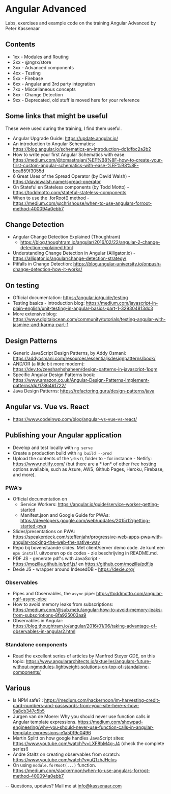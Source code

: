 # Angular Advanced

Labs, exercises and example code on the training Angular Advanced by Peter Kassenaar

## Contents

- 1xx - Modules and Routing
- 2xx - @ngrx/store
- 3xx - Advanced components
- 4xx - Testing
- 5xx - Firebase
- 6xx - Angular and 3rd party integration
- 7xx - Miscellaneous concepts
- 8xx - Change Detection
- 9xx - Deprecated, old stuff is moved here for your reference

## Some links that might be useful

These were used during the training, I find them useful.

- Angular Upgrade Guide: https://update.angular.io/
- An introduction to Angular Schematics: https://blog.angular.io/schematics-an-introduction-dc1dfbc2a2b2
- How to write your first Angular Schematics with
  ease: https://medium.com/@tomastrajan/%EF%B8%8F-how-to-create-your-first-custom-angular-schematics-with-ease-%EF%B8%8F-bca859f3055d
- 6 Great Uses of the Spread Operator (by David Walsh) - https://davidwalsh.name/spread-operator
- On Stateful en Stateless components (by Todd Motto) - https://toddmotto.com/stateful-stateless-components
- When to use the .forRoot() method - https://medium.com/@chrishouse/when-to-use-angulars-forroot-method-400094a0ebb7

## Change Detection

- Angular Change Detection Explained (Thoughtram)
  - https://blog.thoughtram.io/angular/2016/02/22/angular-2-change-detection-explained.html
- Understanding Change Detection in Angular (Alligator.io) - https://alligator.io/angular/change-detection-strategy/
- Pitfalls in Change Detection: https://blog.angular-university.io/onpush-change-detection-how-it-works/

## On testing

- Official documentation: https://angular.io/guide/testing
- Testing basics - introduction
  blog: https://medium.com/javascript-in-plain-english/unit-testing-in-angular-basics-part-1-329304813dc3
- More extensive blog: https://www.digitalocean.com/community/tutorials/testing-angular-with-jasmine-and-karma-part-1

## Design Patterns
- Generic JavaScript Design Patterns, by Addy Osmani: https://addyosmani.com/resources/essentialjsdesignpatterns/book/ 
- AND/OR (a little bit more modern): https://dev.to/zeeshanhshaheen/design-patterns-in-javascript-1pgm
- Specific Angular Design Patterns book: https://www.amazon.co.uk/Angular-Design-Patterns-Implement-patterns/dp/1786461722/
- Java Design Patterns: https://refactoring.guru/design-patterns/java

## Angular vs. Vue vs. React

- https://www.codeinwp.com/blog/angular-vs-vue-vs-react/

## Publishing your Angular application

- Develop and test locally with `ng serve`
- Create a production build with `ng build --prod`
- Upload the contents of the `\dist\` folder to - for instance - Netlify: https://www.netlify.com/ (but there are a *
  ton* of other free hosting options available, such as Azure, AWS, Github Pages, Heroku, Firebase, and more).

### PWA's

- Official documentation on
    - Service Workers: https://angular.io/guide/service-worker-getting-started
    - Manifest.json and Google Guide for PWAs: https://developers.google.com/web/updates/2015/12/getting-started-pwa
- Slides/presentations on
  PWA: https://speakerdeck.com/steffenjahr/progressive-web-apps-pwa-with-angular-rocking-the-web-the-native-way
- Repo bij bovenstaande slides. Met client/server demo code. Je kunt een `npm install` uitvoeren op de codes - zie
  beschrijving in README.md.
- PDF JS - generate pdf's with JavaScript - https://mozilla.github.io/pdf.js/ en https://github.com/mozilla/pdf.js
- Dexie JS - wrapper around IndexedDB - https://dexie.org/

### Observables

- Pipes and Observables, the `async` pipe: https://toddmotto.com/angular-ngif-async-pipe
- How to avoid memory leaks from
  subscriptions: https://medium.com/@sub.metu/angular-how-to-avoid-memory-leaks-from-subscriptions-8fa925003aa9
- Observables in Angular: https://blog.thoughtram.io/angular/2016/01/06/taking-advantage-of-observables-in-angular2.html

### Standalone components
- Read the excellent series of articles by Manfred Steyer GDE, on this topic: https://www.angulararchitects.io/aktuelles/angulars-future-without-ngmodules-lightweight-solutions-on-top-of-standalone-components/


## Various
- Is NPM safe? : https://medium.com/hackernoon/im-harvesting-credit-card-numbers-and-passwords-from-your-site-here-s-how-9a8cb347c5b5
- Jurgen van de Moere: Why you should never use function calls in Angular template expressions. https://medium.com/showpad-engineering/why-you-should-never-use-function-calls-in-angular-template-expressions-e1a50f9c0496
- Martin Splitt on how google handles JavaScript sites: https://www.youtube.com/watch?v=LXF8bM4g-J4 (check the complete series!)
- Andre Staltz on creating observables from scratch: https://www.youtube.com/watch?v=uQ1zhJHclvs
- On using `module.forRoot(...)` function. https://medium.com/slackernoon/when-to-use-angulars-forroot-method-400094a0ebb7

-- Questions, updates? Mail me at info@kassenaar.com
